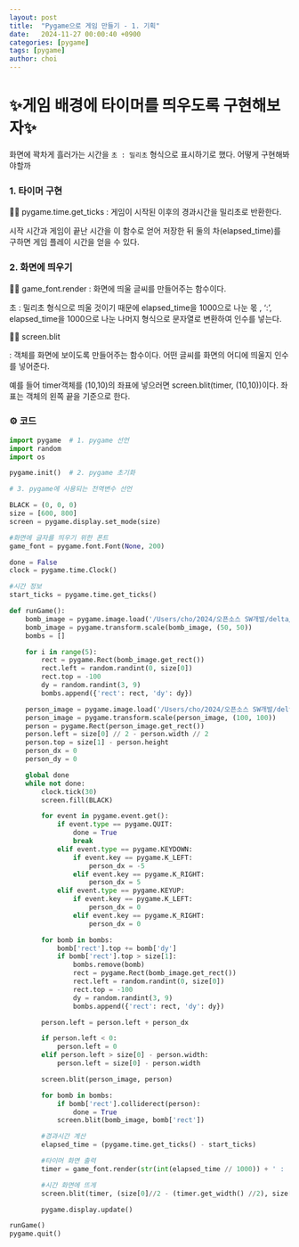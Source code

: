 ```yaml
---
layout: post
title:  "Pygame으로 게임 만들기 - 1. 기획"
date:   2024-11-27 00:00:40 +0900
categories: [pygame]
tags: [pygame]
author: choi
---
```


# ✨게임 배경에 타이머를 띄우도록 구현해보자✨

화면에 꽉차게 흘러가는 시간을 ``초 : 밀리초`` 형식으로 표시하기로 했다. 어떻게 구현해봐야할까

### 1. 타이머 구현

👩‍💻 pygame.time.get_ticks
: 게임이 시작된 이후의 경과시간을 밀리초로 반환한다. 

시작 시간과 게임이 끝난 시간을 이 함수로 얻어 저장한 뒤 둘의 차(elapsed_time)를 구하면 게임 플레이 시간을 얻을 수 있다.

### 2. 화면에 띄우기

👩‍💻 game_font.render
: 화면에 띄울 글씨를 만들어주는 함수이다.

초 : 밀리초 형식으로 띄울 것이기 때문에 elapsed_time을 1000으로 나눈 몫 , ‘:’, elapsed_time을 1000으로 나눈 나머지 형식으로 문자열로 변환하여 인수를 넣는다. 

👩‍💻 screen.blit

: 객체를 화면에 보이도록 만들어주는 함수이다. 어떤 글씨를 화면의 어디에 띄울지 인수를 넣어준다. 

예를 들어 timer객체를 (10,10)의 좌표에 넣으러면 screen.blit(timer, (10,10))이다. 좌표는 객체의 왼쪽 끝을 기준으로 한다.

### ⚙️ 코드

```python
import pygame  # 1. pygame 선언
import random
import os

pygame.init()  # 2. pygame 초기화

# 3. pygame에 사용되는 전역변수 선언

BLACK = (0, 0, 0)
size = [600, 800]
screen = pygame.display.set_mode(size)

#화면에 글자를 띄우기 위한 폰트
game_font = pygame.font.Font(None, 200)

done = False
clock = pygame.time.Clock()

#시간 정보
start_ticks = pygame.time.get_ticks()

def runGame():
    bomb_image = pygame.image.load('/Users/cho/2024/오픈소스 SW개발/delta/pygame-delta-avoiding-filth/bomb_game/bomb.png')
    bomb_image = pygame.transform.scale(bomb_image, (50, 50))
    bombs = []

    for i in range(5):
        rect = pygame.Rect(bomb_image.get_rect())
        rect.left = random.randint(0, size[0])
        rect.top = -100
        dy = random.randint(3, 9)
        bombs.append({'rect': rect, 'dy': dy})

    person_image = pygame.image.load('/Users/cho/2024/오픈소스 SW개발/delta/pygame-delta-avoiding-filth/bomb_game/person.png')
    person_image = pygame.transform.scale(person_image, (100, 100))
    person = pygame.Rect(person_image.get_rect())
    person.left = size[0] // 2 - person.width // 2
    person.top = size[1] - person.height
    person_dx = 0
    person_dy = 0

    global done
    while not done:
        clock.tick(30)
        screen.fill(BLACK)

        for event in pygame.event.get():
            if event.type == pygame.QUIT:
                done = True
                break
            elif event.type == pygame.KEYDOWN:
                if event.key == pygame.K_LEFT:
                    person_dx = -5
                elif event.key == pygame.K_RIGHT:
                    person_dx = 5
            elif event.type == pygame.KEYUP:
                if event.key == pygame.K_LEFT:
                    person_dx = 0
                elif event.key == pygame.K_RIGHT:
                    person_dx = 0

        for bomb in bombs:
            bomb['rect'].top += bomb['dy']
            if bomb['rect'].top > size[1]:
                bombs.remove(bomb)
                rect = pygame.Rect(bomb_image.get_rect())
                rect.left = random.randint(0, size[0])
                rect.top = -100
                dy = random.randint(3, 9)
                bombs.append({'rect': rect, 'dy': dy})

        person.left = person.left + person_dx

        if person.left < 0:
            person.left = 0
        elif person.left > size[0] - person.width:
            person.left = size[0] - person.width

        screen.blit(person_image, person)

        for bomb in bombs:
            if bomb['rect'].colliderect(person):
                done = True
            screen.blit(bomb_image, bomb['rect'])

        #경과시간 계산
        elapsed_time = (pygame.time.get_ticks() - start_ticks)

        #타이머 화면 출력
        timer = game_font.render(str(int(elapsed_time // 1000)) + ' : ' + str(int(elapsed_time % 1000)), True, (255,255,255))

        #시간 화면에 뜨게
        screen.blit(timer, (size[0]//2 - (timer.get_width() //2), size[1]//2 - (timer.get_height()//2)))

        pygame.display.update()

runGame()
pygame.quit()
```